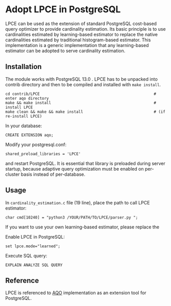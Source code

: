 # Adopt LPCE in PostgreSQL
LPCE can be used as the extension of standard PostgreSQL cost-based
query optimizer to provide cardinality estimation. 
Its basic principle is to use cardinalities estimated by learning-based estimator to replace the native cardinalities estimated by traditional histogram-based estimator.
This implementation is a generic implementation that any learning-based estimator can be adopted to serve cardinality estimation.



## Installation

The module works with PostgreSQL 13.0 .
LPCE has to be unpacked into contrib directory and then to be compiled and
installed with `make install`.

```
cd contrib/LPCE                                                  # enter aqo directory
make && make install                                             # install LPCE
make clean && make && make install                               # (if re-install LPCE)
```

In your database:

`CREATE EXTENSION aqo;`

Modify your postgresql.conf:

`shared_preload_libraries = 'LPCE'`

and restart PostgreSQL. It is essential that library is preloaded during server startup, because
adaptive query optimization must be enabled on per-cluster basis instead
of per-database.



## Usage

In `cardinality_estimation.c` file (19 line), place the path to call LPCE estimator:

`char cmd[10240] = "python3 /YOUR/PATH/TO/LPCE/parser.py ";`

If you want to use your own learning-based estimator, please replace the

Enable LPCE in PostgreSQL:

`set lpce.mode="learned";`


Execute SQL query:

`EXPLAIN ANALYZE SQL QUERY`




## Reference
LPCE is referenced to [AQO](https://github.com/postgrespro/aqo) implementation as an extension tool for PostgreSQL.




